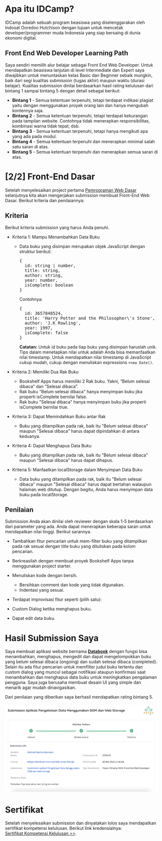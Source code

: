 # Apa itu IDCamp?
IDCamp adalah sebuah program beasiswa yang diselenggarakan oleh Indosat Ooredoo Hutchison dengan tujuan untuk mencetak developer/programmer muda Indonesia yang siap bersaing di dunia ekonomi digital.

## Front End Web Developer Learning Path
Saya sendiri memilih alur belajar sebagai Front End Web Developer. Untuk mendapatkan beasiswa lanjutan di level Intermediate dan Expert saya diwajibkan untuk menuntaskan kelas Basic dan Beginner sebaik mungkin, baik dari segi kualitas submission (tugas akhir) maupun waktu (durasi belajar). Kualitas submission dinilai berdasarkan hasil rating kelulusan dari bintang 1 sampai bintang 5 dengan detail sebagai berikut:

- **Bintang 1** - Semua ketentuan terpenuhi, tetapi terdapat indikasi plagiat yaitu dengan menggunakan proyek orang lain dan hanya mengubah kontennya saja.
- **Bintang 2** - Semua ketentuan terpenuhi, tetapi terdapat kekurangan pada tampilan website. Contohnya tidak menerapkan responsibilitas, kombinasi warna tidak tepat, dsb.
- **Bintang 3** - Semua ketentuan terpenuhi, tetapi hanya mengikuti apa yang ada pada modul.
- **Bintang 4** - Semua ketentuan terpenuhi dan menerapkan minimal salah satu saran di atas.
- **Bintang 5** - Semua ketentuan terpenuhi dan menerapkan semua saran di atas.

# [2/2] Front-End Dasar  
Setelah menyelesaikan project pertama [Pemrograman Web Dasar](https://github.com/dipintoo/IDCamp-Scholarship_Pemrograman-Web-Dasar/tree/main) selanjutnya kita akan mengerjakan submission membuat Front-End Web Dasar. Berikut kriteria dan penilaiannya:

## Kriteria
Berikut kriteria submission yang harus Anda penuhi.
- Kriteria 1: Mampu Menambahkan Data Buku
  - Data buku yang disimpan merupakan objek JavaScript dengan struktur berikut:
    

    <pre>
    {
      id: string | number,
      title: string,
      author: string,
      year: number,
      isComplete: boolean
    }
    </pre>  
    
    Contohnya:  
    <pre>
    {
      id: 3657848524,
      title: 'Harry Potter and the Philosopher\'s Stone',
      author: 'J.K Rowling',
      year: 1997,
      isComplete: false
    }
    </pre>  
  
    **Catatan:**
    Untuk id buku pada tiap buku yang disimpan haruslah unik. Tips dalam menetapkan nilai untuk adalah Anda bisa memanfaatkan nilai timestamp. Untuk mendapatkan nilai timestamp di   JavaScript cukup mudah, cukup dengan menuliskan expressions `+new Date()`.

- Kriteria 2: Memiliki Dua Rak Buku
  - Bookshelf Apps harus memiliki 2 Rak buku. Yakni, “Belum selesai dibaca” dan “Selesai dibaca”.
  - Rak buku "Belum selesai dibaca" hanya menyimpan buku jika properti isComplete bernilai false.
  - Rak buku "Selesai dibaca" hanya menyimpan buku jika properti isComplete bernilai true.

- Kriteria 3: Dapat Memindahkan Buku antar Rak
  - Buku yang ditampilkan pada rak, baik itu "Belum selesai dibaca" maupun "Selesai dibaca" harus dapat dipindahkan di antara keduanya.

- Kriteria 4: Dapat Menghapus Data Buku
  - Buku yang ditampilkan pada rak, baik itu "Belum selesai dibaca" maupun "Selesai dibaca" harus dapat dihapus.

- Kriteria 5: Manfaatkan localStorage dalam Menyimpan Data Buku
  - Data buku yang ditampilkan pada rak, baik itu "Belum selesai dibaca" maupun "Selesai dibaca" harus dapat bertahan walaupun halaman web ditutup.
    Dengan begitu, Anda harus menyimpan data buku pada localStorage.

## Penilaian
Submission Anda akan dinilai oleh reviewer dengan skala 1-5 berdasarkan dari parameter yang ada. Anda dapat menerapkan beberapa saran untuk mendapatkan nilai tinggi. Berikut sarannya.

- Tambahkan fitur pencarian untuk mem-filter buku yang ditampilkan pada rak sesuai dengan title buku yang dituliskan pada kolom pencarian.
- Berkreasilah dengan membuat proyek Bookshelf Apps tanpa menggunakan project starter.
- Menuliskan kode dengan bersih.
  
  - Bersihkan comment dan kode yang tidak digunakan.
  - Indentasi yang sesuai.
- Terdapat improvisasi fitur seperti (pilih satu):
- Custom Dialog ketika menghapus buku.
- Dapat edit data buku.
 
# Hasil Submission Saya  
Saya membuat aplikasi website bernama [**Databook**](https://idcampfront-end-dasar.dipintoo.repl.co/) dengan fungsi bisa menambahkan, menghapus, mengedit dan dapat mengelompokkan buku yang belum selesai dibaca (ongoing) dan sudah selesai dibaca (completed). Selain itu ada fitur pencarian untuk memfilter judul buku tertentu dan custom dialog yang muncul sebagai notifikasi ataupun konfirmasi saat menambahkan dan menghapus data buku untuk meningkatkan pengalaman pengguna. Saya juga berusaha membuat desain UI yang simple dan menarik agar mudah dinavigasikan.  

Dari penilaian yang diberikan saya berhasil mendapatkan rating bintang 5.

![Submission Rating](https://github.com/dipintoo/IDCamp-Scholarship_Front-End-Dasar/blob/main/img/Submission%20Rating%20Front-End%20Dasar.png)  

# Sertifikat  
Setelah menyelesaikan submission dan dinyatakan lolos saya mendapatkan sertifikat kompetensi kelulusan. Berikut link kredensialnya:  
[Sertifikat Kompetensi Kelulusan >>](https://www.dicoding.com/certificates/N9ZOO3236ZG5).
